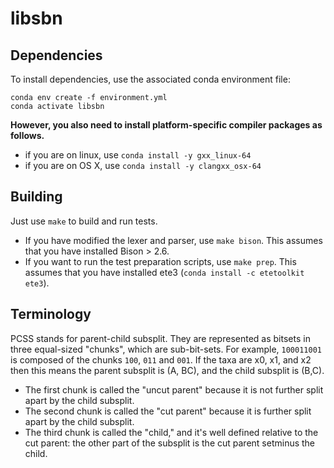 # libsbn

## Dependencies

To install dependencies, use the associated conda environment file:

```
conda env create -f environment.yml
conda activate libsbn
```

**However, you also need to install platform-specific compiler packages as follows.**

* if you are on linux, use `conda install -y gxx_linux-64`
* if you are on OS X, use `conda install -y clangxx_osx-64`


## Building

Just use `make` to build and run tests.

* If you have modified the lexer and parser, use `make bison`. This assumes that you have installed Bison > 2.6.
* If you want to run the test preparation scripts, use `make prep`. This assumes that you have installed ete3 (`conda install -c etetoolkit ete3`).


## Terminology

PCSS stands for parent-child subsplit.
They are represented as bitsets in three equal-sized "chunks", which are sub-bit-sets.
For example, `100011001` is composed of the chunks `100`, `011` and `001`.
If the taxa are x0, x1, and x2 then this means the parent subsplit is (A, BC), and the child subsplit is (B,C).

* The first chunk is called the "uncut parent" because it is not further split apart by the child subsplit.
* The second chunk is called the "cut parent" because it is further split apart by the child subsplit.
* The third chunk is called the "child," and it's well defined relative to the cut parent: the other part of the subsplit is the cut parent setminus the child.
